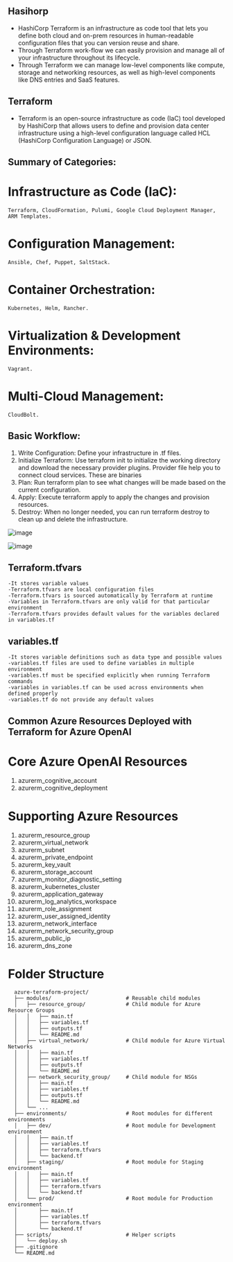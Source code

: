 ## Hasihorp
   - HashiCorp Terraform is an infrastructure as code tool that lets you define both cloud and on-prem resources in human-readable configuration files that you can version reuse and share.
   - Through Terraform work-flow we can easily provision and manage all of your infrastructure throughout its lifecycle.
   - Through Terraform we can manage low-level components like compute, storage and networking resources, as well as high-level components like DNS entries and SaaS features.
## Terraform
   - Terraform is an open-source infrastructure as code (IaC) tool developed by HashiCorp that allows users to define and provision data center infrastructure using a high-level configuration language called HCL (HashiCorp Configuration Language) or JSON.

## Summary of Categories:
  # Infrastructure as Code (IaC): 
    Terraform, CloudFormation, Pulumi, Google Cloud Deployment Manager, ARM Templates.
  # Configuration Management: 
    Ansible, Chef, Puppet, SaltStack.
  # Container Orchestration: 
    Kubernetes, Helm, Rancher.
  # Virtualization & Development Environments: 
    Vagrant.
  # Multi-Cloud Management: 
    CloudBolt.

## Basic Workflow:
  1) Write Configuration: Define your infrastructure in .tf files.
  2) Initialize Terraform: Use terraform init to initialize the working directory and download the necessary provider plugins.
                           Provider file help you to connect cloud services. These are binaries
  4)  Plan: Run terraform plan to see what changes will be made based on the current configuration.
  5)  Apply: Execute terraform apply to apply the changes and provision resources.
  6)  Destroy: When no longer needed, you can run terraform destroy to clean up and delete the infrastructure.

![image](https://github.com/user-attachments/assets/6e140a33-f55b-45bb-ac62-6dc378168e64)

![image](https://github.com/user-attachments/assets/5d37d132-9e7f-4981-a8fb-6883264e7f7f)

## Terraform.tfvars
    -It stores variable values
    -Terraform.tfvars are local configuration files    
    -Terraform.tfvars is sourced automatically by Terraform at runtime
    -Variables in Terraform.tfvars are only valid for that particular environment
    -Terraform.tfvars provides default values for the variables declared in variables.tf

## variables.tf
    -It stores variable definitions such as data type and possible values
    -variables.tf files are used to define variables in multiple environment
    -variables.tf must be specified explicitly when running Terraform commands
    -variables in variables.tf can be used across environments when defined properly
    -variables.tf do not provide any default values


## Common Azure Resources Deployed with Terraform for Azure OpenAI
# Core Azure OpenAI Resources
  1. azurerm_cognitive_account
  2. azurerm_cognitive_deployment
# Supporting Azure Resources
  1. azurerm_resource_group
  2. azurerm_virtual_network
  3. azurerm_subnet
  4. azurerm_private_endpoint
  5. azurerm_key_vault
  6. azurerm_storage_account
  7. azurerm_monitor_diagnostic_setting
  8. azurerm_kubernetes_cluster
  9. azurerm_application_gateway
 10. azurerm_log_analytics_workspace
 11. azurerm_role_assignment
 12. azurerm_user_assigned_identity
 13. azurerm_network_interface
 14. azurerm_network_security_group
 15. azurerm_public_ip
 16. azurerm_dns_zone

# Folder Structure
      azure-terraform-project/
      ├── modules/                        # Reusable child modules
      │   ├── resource_group/             # Child module for Azure Resource Groups
      │   │   ├── main.tf
      │   │   ├── variables.tf
      │   │   ├── outputs.tf
      │   │   └── README.md
      │   ├── virtual_network/            # Child module for Azure Virtual Networks
      │   │   ├── main.tf
      │   │   ├── variables.tf
      │   │   ├── outputs.tf
      │   │   └── README.md
      │   ├── network_security_group/     # Child module for NSGs
      │   │   ├── main.tf
      │   │   ├── variables.tf
      │   │   ├── outputs.tf
      │   │   └── README.md
      │   └── ...
      ├── environments/                   # Root modules for different environments
      │   ├── dev/                        # Root module for Development environment
      │   │   ├── main.tf
      │   │   ├── variables.tf
      │   │   ├── terraform.tfvars
      │   │   └── backend.tf
      │   ├── staging/                    # Root module for Staging environment
      │   │   ├── main.tf
      │   │   ├── variables.tf
      │   │   ├── terraform.tfvars
      │   │   └── backend.tf
      │   └── prod/                       # Root module for Production environment
      │       ├── main.tf
      │       ├── variables.tf
      │       ├── terraform.tfvars
      │       └── backend.tf
      ├── scripts/                        # Helper scripts
      │   └── deploy.sh
      ├── .gitignore
      └── README.md

